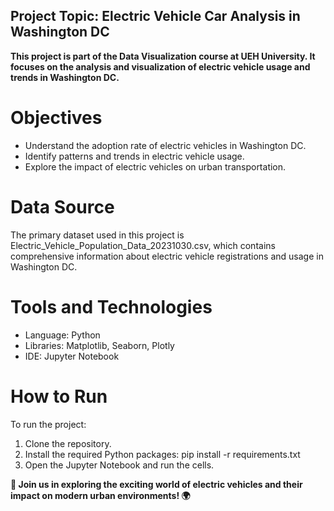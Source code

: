 ## Project Topic: Electric Vehicle Car Analysis in Washington DC

**This project is part of the Data Visualization course at UEH University. It focuses on the analysis and visualization of electric vehicle usage and trends in Washington DC.**

# Objectives

* Understand the adoption rate of electric vehicles in Washington DC.
* Identify patterns and trends in electric vehicle usage.
* Explore the impact of electric vehicles on urban transportation.

# Data Source

The primary dataset used in this project is Electric_Vehicle_Population_Data_20231030.csv, which contains comprehensive information about electric vehicle registrations and usage in Washington DC.

# Tools and Technologies

* Language: Python
* Libraries: Matplotlib, Seaborn, Plotly
* IDE: Jupyter Notebook

# How to Run

To run the project:

1. Clone the repository.
2. Install the required Python packages: pip install -r requirements.txt
3. Open the Jupyter Notebook and run the cells.
   
**🚗 Join us in exploring the exciting world of electric vehicles and their impact on modern urban environments! 🌍**

